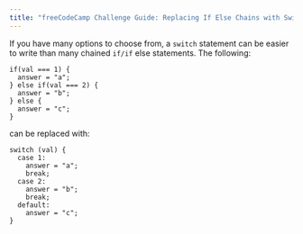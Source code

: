 ```yaml
---
title: "freeCodeCamp Challenge Guide: Replacing If Else Chains with Switch"
---
```


If you have many options to choose from, a `switch` statement can be easier to write than many chained `if/if` else statements. The following:

    if(val === 1) {
      answer = "a";
    } else if(val === 2) {
      answer = "b";
    } else {
      answer = "c";
    }

can be replaced with:

    switch (val) {
      case 1:
        answer = "a";
        break;
      case 2:
        answer = "b";
        break;
      default:
        answer = "c";
    }
